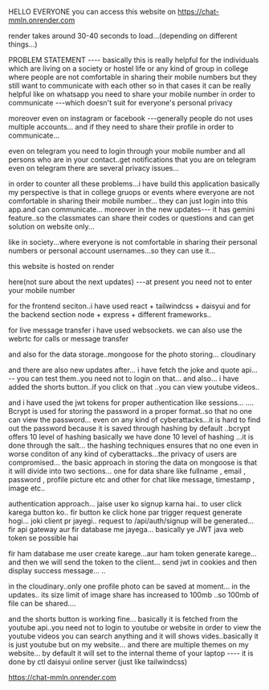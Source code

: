 HELLO EVERYONE 
you can access this website on 
https://chat-mmln.onrender.com

render takes around 30-40 seconds to load...(depending on different things...)




PROBLEM STATEMENT ----
basically this is really helpful for the individuals which are living on a society or hostel life or any kind of group in college
where people are not comfortable in sharing their mobile numbers but they still want to communicate with each other
so in that cases it can be really helpful 
like on whatsapp you need to share your mobile number in order to communicate ---which doesn't suit for everyone's personal privacy

moreover even on instagram or facebook ---generally people do not uses multiple accounts... 
and if they need to share their profile in order to communicate...

even on telegram you need to login through your mobile number
and all persons who are in your contact..get notifications that you are on telegram
even on telegram there are several privacy issues... 

in order to counter all these problems...i have build this application
 basically my perspective is that in college gruops or events where everyone are not comfortable in sharing their mobile number...
 they can just login into this app.and can communicate...
 moreover in the new updates--- it has gemini feature..so the classmates can share their codes or questions
 and can get solution on website only...

 like in society...where everyone is not comfortable in sharing their personal numbers or personal account usernames...so they can use it...
 



this website is hosted on render 

here(not sure about the next updates) ---at present you need not to enter your mobile number

for the frontend seciton..i have used react + tailwindcss + daisyui
and for the backend section node + express + different frameworks..

for live message transfer i have used websockets.
we can also use the webrtc for calls or message transfer 

and also for the data storage..mongoose
for the photo storing... cloudinary 

and there are also new updates after...
i have fetch the joke and quote api... -- you can test them..you need not to login on that...
and also... i have added the shorts button..if you click on that ..you can view youtube videos..


and i have used the jwt tokens for proper authentication like sessions... ....
Bcrypt is used for storing the password in a proper format..so that no one can view the password...
even on any kind of cyberattacks...it is hard to find out the password because it is saved through hashing
by default ..bcrypt offers 10 level of hashing
basically we have done 10 level of hashing ...it is done through the salt...
the hashing techniques ensures that no one even in worse conditon of any kind of cyberattacks...the privacy of users are compromised...
the basic approach in storing the data on mongoose is that it will divide into two sections...
one for data share like fullname , email , password , profile picture etc 
and other for chat like message, timestamp , image etc..


authentication approach...
jaise user ko signup karna hai..
to user click karega button ko..
fir button ke click hone par trigger request generate hogi...
joki client pr jayegi..
request to /api/auth/signup will be generated... 
fir api gateway aur fir database me jayega...
basically ye JWT java web token se possible hai


fir ham database me user create karege...aur ham token generate karege... 
and then we will send the token to the client...
send jwt in cookies 
and then display success message...
 ..

 in the cloudinary..only one profile photo can be saved at moment...
 in the updates.. its size limit of image share has increased to 100mb ..so 
 100mb of file can be shared....

 
and the shorts button is working fine...
basically it is fetched from the youtube api..you need not to login to youtube or website in order to view the youtube videos
you can search anything and it will shows vides..basically it is just youtube but on my website...
and there are multiple themes on my website... by default it will set to the internal theme of your laptop  ---- it is done by ctl daisyui online server (just like tailwindcss)





https://chat-mmln.onrender.com

